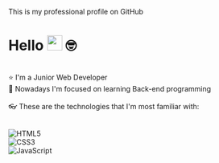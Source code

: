 This is my professional profile on GitHub

# Hello <img src="https://media.giphy.com/media/hvRJCLFzcasrR4ia7z/giphy.gif" width="30"> 🤓

<br>

<div>
 ⭐ I'm a Junior Web Developer<br>
 📖 Nowadays I'm focused on learning Back-end programming
</div>

<br>

<div>👓 These are the technologies that I'm most familiar with: <br><br>
  
  ![HTML5](https://img.shields.io/badge/-HTML5-E34F26?style=flat&labelColor=E34F26&logo=html5&logoColor=ffffff)<br>
  ![CSS3](https://img.shields.io/badge/-CSS3-1572B6?style=flat&labelColor=1572B6&logo=css3&logoColor=ffffff)<br>
  ![JavaScript](https://img.shields.io/badge/-JavaScript-F7DF1E?style=flat&labelColor=F7DF1E&logo=javascript&logoColor=000000)<br>
</div>
